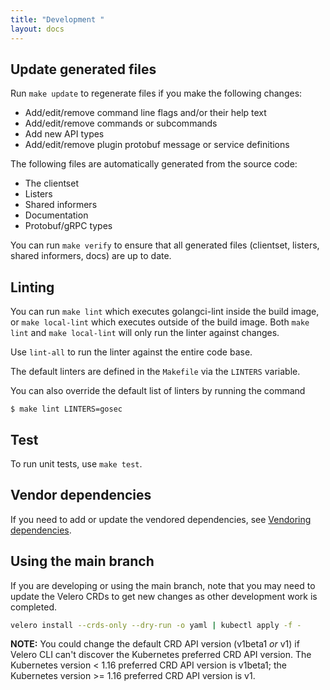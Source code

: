 ```yaml
---
title: "Development "
layout: docs
---
```


## Update generated files

Run `make update` to regenerate files if you make the following changes:

* Add/edit/remove command line flags and/or their help text
* Add/edit/remove commands or subcommands
* Add new API types
* Add/edit/remove plugin protobuf message or service definitions

The following files are automatically generated from the source code:

* The clientset
* Listers
* Shared informers
* Documentation
* Protobuf/gRPC types

You can run `make verify` to ensure that all generated files (clientset, listers, shared informers, docs) are up to date.

## Linting

You can run `make lint` which executes golangci-lint inside the build image, or `make local-lint` which executes outside of the build image.
Both `make lint` and `make local-lint` will only run the linter against changes.

Use `lint-all` to run the linter against the entire code base.

The default linters are defined in the `Makefile` via the `LINTERS` variable.

You can also override the default list of linters by  running the command

`$ make lint LINTERS=gosec`

## Test

To run unit tests, use `make test`.

## Vendor dependencies

If you need to add or update the vendored dependencies, see [Vendoring dependencies][11].

## Using the main branch

If you are developing or using the main branch, note that you may need to update the Velero CRDs to get new changes as other development work is completed.

```bash
velero install --crds-only --dry-run -o yaml | kubectl apply -f -
```

**NOTE:** You could change the default CRD API version (v1beta1 _or_ v1) if Velero CLI can't discover the Kubernetes preferred CRD API version. The Kubernetes version < 1.16 preferred CRD API version is v1beta1; the Kubernetes version >= 1.16 preferred CRD API version is v1.

[11]: vendoring-dependencies.md

